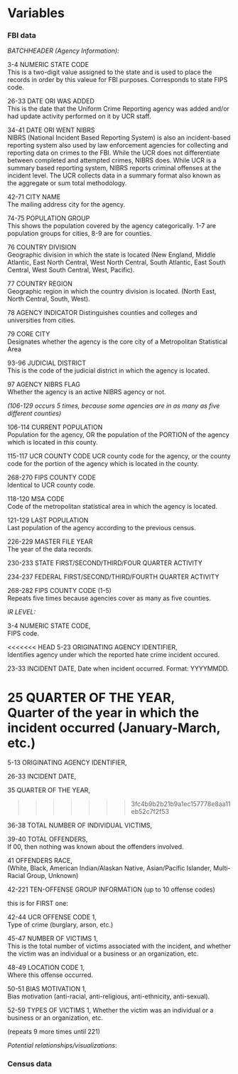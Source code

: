Variables
================

### FBI data

*BATCHHEADER (Agency Information):*

3-4 NUMERIC STATE CODE  
This is a two-digit value assigned to the state and is used to place the records in order by this valeue for FBI purposes. Corresponds to state FIPS code.  

26-33 DATE ORI WAS ADDED  
This is the date that the Uniform Crime Reporting agency was added and/or had update activity performed on it by UCR staff.  

34-41 DATE ORI WENT NIBRS  
NIBRS (National Incident Based Reporting System) is also an incident-based reporting system also used by law enforcement agencies for collecting and reporting data on crimes to the FBI. While the UCR does not differentiate between completed and attempted crimes, NIBRS does. While UCR is a summary based reporting system, NIBRS reports criminal offenses at the incident level. The UCR collects data in a summary format also known as the aggregate or sum total methodology.  

42-71 CITY NAME   
The mailing address city for the agency.  

74-75 POPULATION GROUP  
This shows the population covered by the agency categorically. 1-7 are population groups for cities, 8-9 are for counties. 

76 COUNTRY DIVISION  
Geographic division in which the state is located (New England, Middle Atlantic, East North Central, West North Central, South Atlantic, East South Central, West South Central, West, Pacific).  

77 COUNTRY REGION  
Geographic region in which the country division is located. (North East, North Central, South, West).  

78 AGENCY INDICATOR
Distinguishes counties and colleges and universities from cities.  

79 CORE CITY  
Designates whether the agency is the core city of a Metropolitan Statistical Area  

93-96 JUDICIAL DISTRICT  
This is the code of the judicial district in which the agency is located.  

97 AGENCY NIBRS FLAG  
Whether the agency is an active NIBRS agency or not.

*(106-129 occurs 5 times, because some agencies are in as many as five different counties)*

106-114 CURRENT POPULATION  
Population for the agency, OR the population of the PORTION of the agency which is located in *this* county.

115-117 UCR COUNTY CODE 
UCR county code for the agency, or the county code for the portion of the agency which is located in the county.

268-270 FIPS COUNTY CODE  
Identical to UCR county code.  

118-120 MSA CODE  
Code of the metropolitan statistical area in which the agency is located.  

121-129 LAST POPULATION  
Last population of the agency according to the previous census.  

226-229 MASTER FILE YEAR  
The year of the data records.

230-233 STATE FIRST/SECOND/THIRD/FOUR QUARTER ACTIVITY

234-237 FEDERAL FIRST/SECOND/THIRD/FOURTH QUARTER ACTIVITY

268-282 FIPS COUNTY CODE (1-5)  
Repeats five times because agencies cover as many as five counties.  

*IR LEVEL:*

3-4 NUMERIC STATE CODE,  
FIPS code.

<<<<<<< HEAD
5-23 ORIGINATING AGENCY IDENTIFIER,  
Identifies agency under which the reported hate crime incident occured.  

23-33 INCIDENT DATE,
Date when incident occurred. Format: YYYYMMDD.

25 QUARTER OF THE YEAR,  
Quarter of the year in which the incident occurred (January-March, etc.)  
=======
5-13 ORIGINATING AGENCY IDENTIFIER,

26-33 INCIDENT DATE,

35 QUARTER OF THE YEAR,
>>>>>>> 3fc4b9b2b21b9a1ec157778e8aa11eb52c7f2f53

36-38 TOTAL NUMBER OF INDIVIDUAL VICTIMS,

39-40 TOTAL OFFENDERS,  
If 00, then nothing was known about the offenders involved.  

41 OFFENDERS RACE,  
(White, Black, American Indian/Alaskan Native, Asian/Pacific Islander, Multi-Racial Group, Unknown)  

42-221 TEN-OFFENSE GROUP INFORMATION (up to 10 offense codes)

this is for FIRST one:

42-44 UCR OFFENSE CODE 1,  
Type of crime (burglary, arson, etc.)

45-47 NUMBER OF VICTIMS 1,  
This is the total number of victims associated with the incident, and whether the victim was an individual or a business or an organization, etc.

48-49 LOCATION CODE 1,  
Where this offense occurred.

50-51 BIAS MOTIVATION 1,  
Bias motivation (anti-racial, anti-religious, anti-ethnicity, anti-sexual).  

52-59 TYPES OF VICTIMS 1,
Whether the victim was an individual or a business or an organization, etc.

(repeats 9 more times until 221)  

*Potential relationships/visualizations*:  


### Census data
